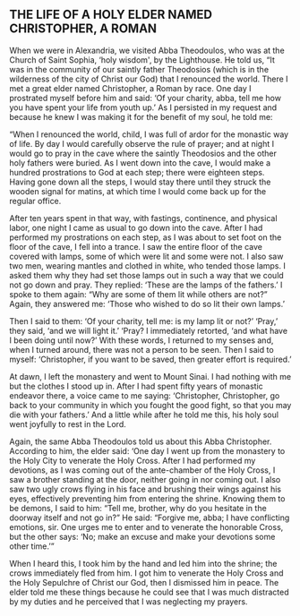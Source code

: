 ## THE LIFE OF A HOLY ELDER NAMED CHRISTOPHER, A ROMAN

When we were in Alexandria, we visited Abba Theodoulos, who was at the Church of Saint Sophia, ‘holy wisdom', by the Lighthouse. He told us, “It was in the community of our saintly father Theodosios (which is in the wilderness of the city of Christ our God) that I renounced the world. There I met a great elder named Christopher, a Roman by race. One day I prostrated myself before him and said: ‘Of your charity, abba, tell me how you have spent your life from youth up.’ As I persisted in my request and because he knew I was making it for the benefit of my soul, he told me:

“When I renounced the world, child, I was full of ardor for the monastic way of life. By day I would carefully observe the rule of prayer; and at night I would go to pray in the cave where the saintly Theodosios and the other holy fathers were buried. As I went down into the cave, I would make a hundred prostrations to God at each step; there were eighteen steps. Having gone down all the steps, I would stay there until they struck the wooden signal for matins, at which time I would come back up for the regular office. 

After ten years spent in that way, with fastings, continence, and physical labor, one night I came as usual to go down into the cave. After I had performed my prostrations on each step, as I was about to set foot on the floor of the cave, I fell into a trance. I saw the entire floor of the cave covered with lamps, some of which were lit and some were not. I also saw two men, wearing mantles and clothed in white, who tended those lamps. I asked them why they had set those lamps out in such a way that we could not go down and pray. They replied: ‘These are the lamps of the fathers.’ I spoke to them again: “Why are some of them lit while others are not?” Again, they answered me: ‘Those who wished to do so lit their own lamps.’ 

Then I said to them: ‘Of your charity, tell me: is my lamp lit or not?’ ‘Pray,’ they said, ‘and we will light it.’ ‘Pray? I immediately retorted, ‘and what have I been doing until now?’ With these words, I returned to my senses and, when I turned around, there was not a person to be seen. Then I said to myself: ‘Christopher, if you want to be saved, then greater effort is required.’

At dawn, I left the monastery and went to Mount Sinai. I had nothing with me but the clothes I stood up in. After I had spent fifty years of monastic endeavor there, a voice came to me saying: ‘Christopher, Christopher, go back to your community in which you fought the good fight, so that you may die with your fathers.’ And a little while after he told me this, his holy soul went joyfully to rest in the Lord.

Again, the same Abba Theodoulos told us about this Abba Christopher. According to him, the elder said: ‘One day I went up from the monastery to the Holy City to venerate the Holy Cross. After I had performed my devotions, as I was coming out of the ante-chamber of the Holy Cross, I saw a brother standing at the door, neither going in nor coming out. I also saw two ugly crows flying in his face and brushing their wings against his eyes, effectively preventing him from entering the shrine. Knowing them to be demons, I said to him: “Tell me, brother, why do you hesitate in the doorway itself and not go in?” He said: “Forgive me, abba; I have conflicting emotions, sir. One urges me to enter and to venerate the honorable Cross, but the other says: ‘No; make an excuse and make your devotions some other time.’” 

When I heard this, I took him by the hand and led him into the shrine; the crows immediately fled from him. I got him to venerate the Holy Cross and the Holy Sepulchre of Christ our God, then I dismissed him in peace. The elder told me these things because he could see that I was much distracted by my duties and he perceived that I was neglecting my prayers.
